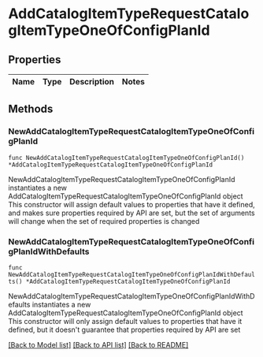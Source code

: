 # AddCatalogItemTypeRequestCatalogItemTypeOneOfConfigPlanId

## Properties

Name | Type | Description | Notes
------------ | ------------- | ------------- | -------------

## Methods

### NewAddCatalogItemTypeRequestCatalogItemTypeOneOfConfigPlanId

`func NewAddCatalogItemTypeRequestCatalogItemTypeOneOfConfigPlanId() *AddCatalogItemTypeRequestCatalogItemTypeOneOfConfigPlanId`

NewAddCatalogItemTypeRequestCatalogItemTypeOneOfConfigPlanId instantiates a new AddCatalogItemTypeRequestCatalogItemTypeOneOfConfigPlanId object
This constructor will assign default values to properties that have it defined,
and makes sure properties required by API are set, but the set of arguments
will change when the set of required properties is changed

### NewAddCatalogItemTypeRequestCatalogItemTypeOneOfConfigPlanIdWithDefaults

`func NewAddCatalogItemTypeRequestCatalogItemTypeOneOfConfigPlanIdWithDefaults() *AddCatalogItemTypeRequestCatalogItemTypeOneOfConfigPlanId`

NewAddCatalogItemTypeRequestCatalogItemTypeOneOfConfigPlanIdWithDefaults instantiates a new AddCatalogItemTypeRequestCatalogItemTypeOneOfConfigPlanId object
This constructor will only assign default values to properties that have it defined,
but it doesn't guarantee that properties required by API are set


[[Back to Model list]](../README.md#documentation-for-models) [[Back to API list]](../README.md#documentation-for-api-endpoints) [[Back to README]](../README.md)


